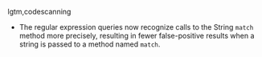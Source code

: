 lgtm,codescanning
* The regular expression queries now recognize calls to the String `match` method more precisely,
  resulting in fewer false-positive results when a string is passed to a method named `match`.
